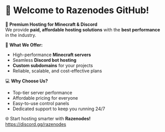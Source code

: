 # 👋 Welcome to Razenodes GitHub! 

🚀 **Premium Hosting for Minecraft & Discord**  
We provide **paid, affordable hosting solutions** with the **best performance** in the industry.  

🌟 **What We Offer:**  
- High-performance **Minecraft servers**  
- Seamless **Discord bot hosting**  
- **Custom subdomains** for your projects  
- Reliable, scalable, and cost-effective plans  

💻 **Why Choose Us?**  
- Top-tier server performance  
- Affordable pricing for everyone  
- Easy-to-use control panels  
- Dedicated support to keep you running 24/7  

🌐 Start hosting smarter with **Razenodes!**  
https://discord.gg/razenodes
